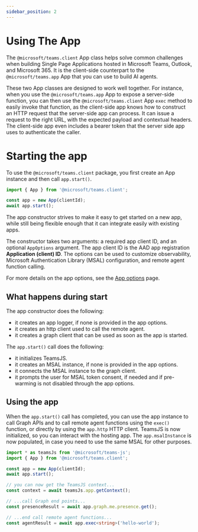 ```yaml
---
sidebar_position: 2
---
```


# Using The App

The `@microsoft/teams.client` App class helps solve common challenges when building Single Page Applications hosted in Microsoft Teams, Outlook, and Microsoft 365. It is the client-side counterpart to the `@microsoft/teams.app` App that you can use to build AI agents.

These two App classes are designed to work well together. For instance, when you use the `@microsoft/teams.app` App to expose a server-side function, you can then use the `@microsoft/teams.client` App `exec` method to easily invoke that function, as the client-side app knows how to construct an HTTP request that the server-side app can process. It can issue a request to the right URL, with the expected payload and contextual headers. The client-side app even includes a bearer token that the server side app uses to authenticate the caller.

# Starting the app

To use the `@microsoft/teams.client` package, you first create an App instance and then call `app.start()`. 
<!-- langtabs-start -->
```typescript
import { App } from '@microsoft/teams.client';

const app = new App(clientId);
await app.start();
```
<!-- langtabs-end -->

The app constructor strives to make it easy to get started on a new app, while still being flexible enough that it can integrate easily with existing apps.

The constructor takes two arguments: a required app client ID, and an optional `AppOptions` argument. The app client ID is the AAD app registration **Application (client) ID**. The options can be used to customize observability, Microsoft Authentication Library (MSAL) configuration, and 
remote agent function calling.

For more details on the app options, see the [App options](./app-options.md) page.

## What happens during start
The app constructor does the following:
 - it creates an app logger, if none is provided in the app options. 
 - it creates an http client used to call the remote agent.
 - it creates a graph client that can be used as soon as the app is started.

The `app.start()` call does the following:
- it initializes TeamsJS.
- it creates an MSAL instance, if none is provided in the app options.
- it connects the MSAL instance to the graph client.
- it prompts the user for MSAL token consent, if needed and if pre-warming is not disabled through the app options.

## Using the app
When the `app.start()` call has completed, you can use the app instance to call Graph APIs and to call remote agent functions using the `exec()` function, or directly by using the `app.http` HTTP client. TeamsJS is now initialized, so you can interact with the hosting app. The `app.msalInstance` is now populated, in case you need to use the same MSAL for other purposes.

<!-- langtabs-start -->
```typescript
import * as teamsJs from '@microsoft/teams-js';
import { App } from '@microsoft/teams.client';

const app = new App(clientId);
await app.start();

// you can now get the TeamsJS context...
const context = await teamsJs.app.getContext();

// ...call Graph end points...
const presenceResult = await app.graph.me.presence.get();

// ...end call remote agent functions...
const agentResult = await app.exec<string>('hello-world');
```
<!-- langtabs-end -->